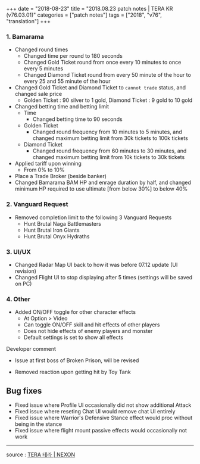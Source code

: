+++
date = "2018-08-23"
title = "2018.08.23 patch notes | TERA KR (v76.03.01)"
categories = ["patch notes"]
tags = ["2018", "v76", "translation"]
+++

### 1. Bamarama
- Changed round times
  - Changed time per round to 180 seconds
  - Changed Gold Ticket round from once every 10 minutes to once every 5 minutes
  - Changed Diamond Ticket round from every 50 minute of the hour to every 25 and 55 minute of the hour
- Changed Gold Ticket and Diamond Ticket to `cannot trade` status, and changed sale price
  - Golden Ticket : 90 silver to 1 gold, Diamond Ticket : 9 gold to 10 gold
- Changed betting time and betting limit
  - Time
    - Changed betting time to 90 seconds
  - Golden Ticket
    - Changed round frequency from 10 minutes to 5 minutes, and changed maximum betting limit from 30k tickets to 100k tickets
  - Diamond Ticket
    - Changed round frequency from 60 minutes to 30 minutes, and changed maximum betting limit from 10k tickets to 30k tickets
- Applied tariff upon winning
  - From 0% to 10%
- Place a Trade Broker (beside banker)
- Changed Bamarama BAM HP and enrage duration by half, and changed minimum HP required to use ultimate [from below 30%] to below 40%

### 2. Vanguard Request
- Removed completion limit to the following 3 Vanguard Requests
  - Hunt Brutal Naga Battlemasters
  - Hunt Brutal Iron Giants
  - Hunt Brutal Onyx Hydraths

### 3. UI/UX
- Changed Radar Map UI back to how it was before 07.12 update (UI revision)
- Changed Flight UI to stop displaying after 5 times (settings will be saved on PC)

### 4. Other
- Added ON/OFF toggle for other character effects
  - At Option > Video
  - Can toggle ON/OFF skill and hit effects of other players
  - Does not hide effects of enemy players and monster
  - Default settings is set to show all effects

Developer comment
- Issue at first boss of Broken Prison, will be revised

- Removed reaction upon getting hit by Toy Tank

## Bug fixes

- Fixed issue where Profile UI occasionally did not show additional Attack
- Fixed issue where reseting Chat UI would remove chat UI entirely
- Fixed issue where Warrior's Defensive Stance effect would proc without being in the stance
- Fixed issue where flight mount passive effects would occasionally not work

----

source : [TERA 테라 | NEXON](http://tera.nexon.com/news/update/view.aspx?n4articlesn=353)

